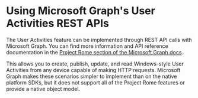 # Using Microsoft Graph's User Activities REST APIs

The User Activities feature can be implemented through REST API calls with Microsoft Graph. You can find more information and API reference documentation in the [Project Rome section of the Microsoft Graph docs](https://developer.microsoft.com/graph/docs/api-reference/beta/resources/project_rome_overview#activities).

This allows you to create, publish, update, and read Windows-style User Activities from any device capable of making HTTP requests. Microsoft Graph makes these scenarios simpler to implement than on the native platform SDKs, but it does not support all of the Project Rome features or provide a native object model.